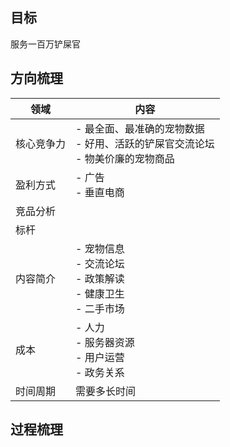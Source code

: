 ## 目标
服务一百万铲屎官


## 方向梳理

|领域|内容| 
|---|---|
|核心竞争力| - 最全面、最准确的宠物数据<br> - 好用、活跃的铲屎官交流论坛<br> - 物美价廉的宠物商品<br>|
|盈利方式| - 广告<br> - 垂直电商<br>|
|竞品分析| |
|标杆| |
|内容简介 | - 宠物信息<br> - 交流论坛<br> - 政策解读<br> - 健康卫生<br> - 二手市场<br> | 
|成本|- 人力<br> - 服务器资源<br> - 用户运营<br> - 政务关系<br>|
|时间周期|需要多长时间|



## 过程梳理
